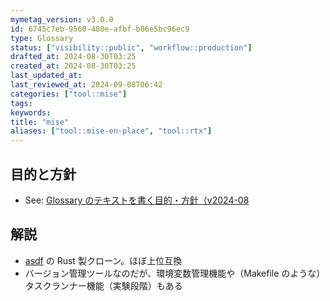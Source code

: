 ```yaml
---
mymetag_version: v3.0.0
id: 6745c7eb-9560-480e-afbf-b06e5bc96ec9
type: Glossary
status: ["visibility::public", "workflow::production"]
drafted_at: 2024-08-30T03:25
created_at: 2024-08-30T03:25
last_updated_at:
last_reviewed_at: 2024-09-08T06:42
categories: ["tool::mise"]
tags:
keywords:
title: "mise"
aliases: ["tool::mise-en-place", "tool::rtx"]
---
```


## 目的と方針

- See: [Glossary のテキストを書く目的・方針（v2024-08](./TODO:URL.md)

## 解説

- [asdf](./TODO:URL.md) の Rust 製クローン。ほぼ上位互換
- バージョン管理ツールなのだが、環境変数管理機能や（Makefile のような）タスクランナー機能（実験段階）もある
